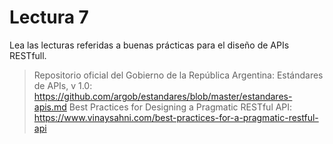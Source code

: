 # Lectura 7

Lea las lecturas referidas a buenas prácticas para el diseño de APIs RESTfull.

> Repositorio oficial del Gobierno de la República Argentina: Estándares de APIs, v 1.0: https://github.com/argob/estandares/blob/master/estandares-apis.md
>Best Practices for Designing a Pragmatic RESTful API: https://www.vinaysahni.com/best-practices-for-a-pragmatic-restful-api
